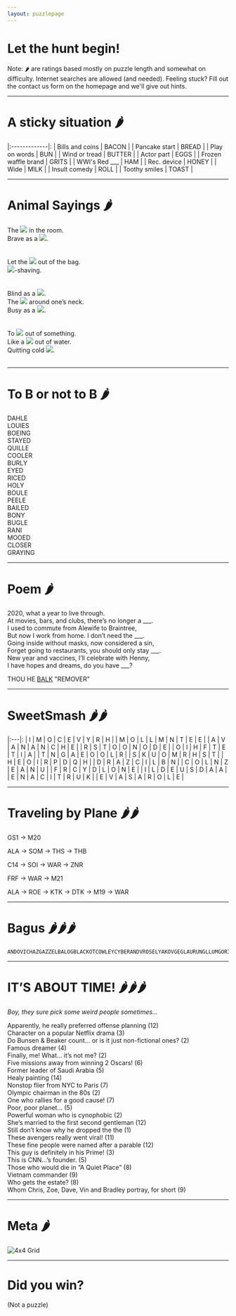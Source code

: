 ```yaml
---
layout: puzzlepage
---
```


#  Let the hunt begin!

Note: 🌶️ are ratings based mostly on puzzle length and somewhat on difficulty. 
Internet searches are allowed (and needed). Feeling stuck? Fill out the contact us form
on the homepage and we'll give out hints.

* * * 

# A sticky situation 🌶️

|:-------------|:
| Bills and coins |	BACON |
| Pancake start |	BREAD |
| Play on words |	BUN |
| Wind or tread |	BUTTER |
| Actor part | EGGS |
| Frozen waffle brand |	GRITS |
| WWI's Red ___ |	HAM |
| Rec. device |	HONEY |
| Wide |	MILK |
| Insult comedy |	ROLL |
| Toothy smiles |	TOAST |

* * * 

# Animal Sayings 🌶️

  <div class='joeri'>The <img src="{{site.baseurl}}/assets/images/animal01.jpg"> in the room.</div>
  <div class='joeri'>Brave as a <img src="{{site.baseurl}}/assets/images/animal02.jpg">.</div>
  
  <br>
  <br>

  <div class='joeri'>Let the <img src="{{site.baseurl}}/assets/images/animal03.jpg"> out of the bag.</div>
  <div class='joeri'><img src="{{site.baseurl}}/assets/images/animal04.jpg">-shaving.</div>

  <br>
  <br>

  <div class='joeri'>Blind as a <img src="{{site.baseurl}}/assets/images/animal05.jpg">.</div>
  <div class='joeri'>The <img src="{{site.baseurl}}/assets/images/animal06.jpg"> around one’s neck.</div>
  <div class='joeri'>Busy as a <img src="{{site.baseurl}}/assets/images/animal07.jpg">.</div>

  <br>
  <br>

  <div class='joeri'>To <img src="{{site.baseurl}}/assets/images/animal08.jpg"> out of something.</div>
  <div class='joeri'>Like a <img src="{{site.baseurl}}/assets/images/animal09.jpg"> out of water.</div>
  <div class='joeri'>Quitting cold <img src="{{site.baseurl}}/assets/images/animal10.jpg">.</div>
  
  <br>

* * * 

# To B or not to B 🌶️

<!-- Use >= two spaces at end of each line to force newline in markdown -->

DAHLE  
LOUIES  
BOEING  
STAYED  
QUILLE  
COOLER  
BURLY  
EYED  
RICED  
HOLY  
BOULE  
PEELE  
BAILED  
BONY  
BUGLE  
RANI  
MOOED  
CLOSER  
GRAYING  

* * *

# Poem  🌶️

2020, what a year to live through.  
At movies, bars, and clubs, there’s no longer a \_\_\_.  
I used to commute from Alewife to Braintree,  
But now I work from home. I don’t need the \_\_\_.   
Going inside without masks, now considered a sin,  
Forget going to restaurants, you should only stay \_\_\_.  
New year and vaccines, I’ll celebrate with Henny,  
I have hopes and dreams, do you have \_\_\_?  

THOU HE <u>BALK</u> "REMOVER"


* * *

# SweetSmash 🌶️🌶️


|:---|:
| I | M | O | C | E | V | Y | R | H |
| M | O | L | L | M | N | T | E | E |
| A | V | A | N | A | N | C | H | E |
| R | S | T | O | O | N | O | D | E |
| O | I | H | F | T | E | T | I | A |
| T | N | G | A | E | O | O | L | R |
| S | K | U | O | M | R | H | S | T |
| H | E | O | I | R | P | D | Q | H |
| D | R | A | Z | C | I | L | B | N |
| C | O | L | N | Z | E | A | N | U |
| F | R | C | Y | D | L | O | N | E |
| I | L | D | E | U | S | D | A | A |
| E | N | A | C | I | T | R | U | K |
| E | V | A | S | A | R | O | L | E |

* * *


<!--<div class='focusable' tabindex=0> </div> -->

# Traveling by Plane 🌶️🌶️

GS1 → M20

ALA → SOM → THS → THB

C14 → SOI → WAR  → ZNR

FRF →  WAR → M21

ALA → ROE → KTK → DTK → M19 → WAR


* * * 

# Bagus 🌶️🌶️🌶️

```
ANDOVICHAZGAZZELBALOGBLACKOTCOWLEYCYBERANDVROSELYAKOVGEGLAURUNGLLUMGORIYIVELMIALUIFERLURZOBLINOCTROKPISTACOPOSVOICERAINRASILONRMOSSELOBSIBYSLIHEENSNOWFLAKWACHIEFWEDIGO
```

* * * 

# IT’S ABOUT TIME! 🌶️🌶️🌶️

_Boy, they sure pick some weird people sometimes..._

Apparently, he really preferred offense planning (12)  
Character on a popular Netflix drama (3)    
Do Bunsen & Beaker count... or is it just non-fictional ones? (2)   
Famous dreamer (4)  
Finally, me! What... it’s not me? (2)   
Five missions away from winning 2 Oscars! (6)   
Former leader of Saudi Arabia (5)   
Healy painting (14)     
Nonstop flier from NYC to Paris (7)     
Olympic chairman in the 80s (2)     
One who rallies for a good cause! (7)   
Poor, poor planet... (5)    
Powerful woman who is cynophobic (2)    
She’s married to the first second gentleman (12)    
Still don’t know why he dropped the the (1)   
These avengers really went viral! (11)  
These fine people were named after a parable (12)   
This guy is definitely in his Prime! (3)    
This is CNN...’s founder. (5)   
Those who would die in “A Quiet Place” (8)  
Vietnam commander (9)   
Who gets the estate? (8)    
Whom Chris, Zoe, Dave, Vin and Bradley portray, for short (9)   

* * * 
# Meta 🌶️

<img src="{{site.baseurl}}/assets/images/Grid.png" alt="4x4 Grid">

* * * 

# Did you win? 

(Not a puzzle)

<div id="check_meta_answer"></div>
